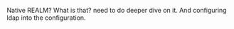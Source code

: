 Native REALM? What is that? need to do deeper dive on it. And configuring ldap into the configuration. 
